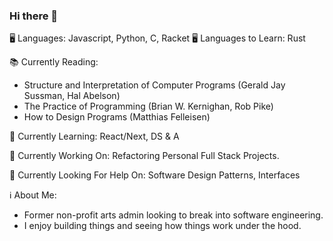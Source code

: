 ### Hi there 👋

<!--
**dryutsun/dryutsun** is a ✨ _special_ ✨ repository because its `README.md` (this file) appears on your GitHub profile.

Here are some ideas to get you started:

- 🖥️ Languages: 
- 🔭 I’m currently working on ... 
- 🌱 I’m currently learning: 
- 👯 I’m looking to collaborate on ...  
- 🤔 I’m looking for help with ... 
- 💬 Ask me about ...
- 📫 How to reach me: ...
- 😄 Pronouns: ...
- ⚡ Fun fact: ...
-->

🖥️ Languages: Javascript, Python, C, Racket
🖥️ Languages to Learn: Rust

📚 Currently Reading: 
- Structure and Interpretation of Computer Programs (Gerald Jay Sussman, Hal Abelson)
- The Practice of Programming (Brian W. Kernighan, Rob Pike)
- How to Design Programs (Matthias Felleisen)

🌱 Currently Learning: React/Next, DS & A

🔭 Currently Working On: Refactoring Personal Full Stack Projects.

🤔 Currently Looking For Help On: Software Design Patterns, Interfaces

ℹ️ About Me:
- Former non-profit arts admin looking to break into software engineering. 
- I enjoy building things and seeing how things work under the hood.
